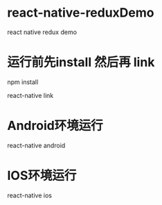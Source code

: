 # react-native-reduxDemo
react native redux demo

# 运行前先install 然后再 link
npm install

react-native link

# Android环境运行
react-native android

# IOS环境运行
react-native ios
